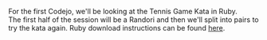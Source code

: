 For the first Codejo, we'll be looking at the Tennis Game Kata in Ruby.  
The first half of the session will be a Randori and then we'll split into pairs to try the kata again.
Ruby download instructions can be found [here](https://www.ruby-lang.org/en/downloads/).